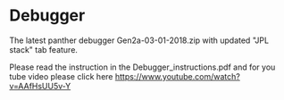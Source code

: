 # Debugger
The latest panther debugger Gen2a-03-01-2018.zip with updated "JPL stack" tab feature.

Please read the instruction in the Debugger_instructions.pdf and for you tube video please click here 
https://www.youtube.com/watch?v=AAfHsUU5v-Y 
